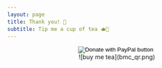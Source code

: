 ```yaml
---
layout: page
title: Thank you! 🙏
subtitle: Tip me a cup of tea 🫖🧘
---
```

<div class="main-explain-area jumbotron centered" style="text-align: center">
    <script type="text/javascript" src="https://cdnjs.buymeacoffee.com/1.0.0/button.prod.min.js" data-name="bmc-button" data-slug="floriangeix" data-color="#FFDD00" data-emoji="🍵"  data-font="Cookie" data-text="Buy me a tea" data-outline-color="#000000" data-font-color="#000000" data-coffee-color="#ffffff" ></script>
    <form action="https://www.paypal.com/donate" method="post" target="_top">
    <input type="hidden" name="business" value="NKYCZ67AW43YJ" />
    <input type="hidden" name="no_recurring" value="0" />
    <input type="hidden" name="item_name" value="Thank you :)" />
    <input type="hidden" name="currency_code" value="EUR" />
    <input type="image" src="https://www.paypalobjects.com/en_US/AT/i/btn/btn_donateCC_LG.gif" border="0" name="submit" title="PayPal - The safer, easier way to pay online!" alt="Donate with PayPal button" />
    <img alt="" border="0" src="https://www.paypal.com/en_AT/i/scr/pixel.gif" width="1" height="1" />
    </form>
    ![buy me tea](bmc_qr.png)
</div>
